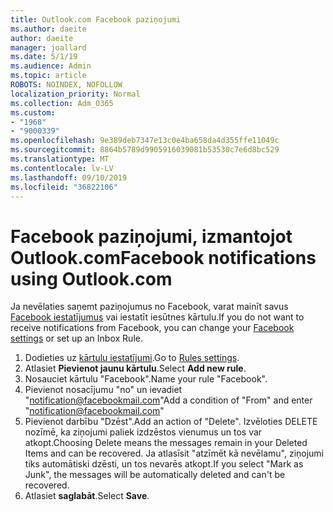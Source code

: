 ```yaml
---
title: Outlook.com Facebook paziņojumi
ms.author: daeite
author: daeite
manager: joallard
ms.date: 5/1/19
ms.audience: Admin
ms.topic: article
ROBOTS: NOINDEX, NOFOLLOW
localization_priority: Normal
ms.collection: Adm_O365
ms.custom:
- "1968"
- "9000339"
ms.openlocfilehash: 9e389deb7347e13c0e4ba658da4d355ffe11049c
ms.sourcegitcommit: 8864b5789d9905916039081b53530c7e6d8bc529
ms.translationtype: MT
ms.contentlocale: lv-LV
ms.lasthandoff: 09/10/2019
ms.locfileid: "36822106"
---
```

# <a name="facebook-notifications-using-outlookcom"></a><span data-ttu-id="c2c7b-102">Facebook paziņojumi, izmantojot Outlook.com</span><span class="sxs-lookup"><span data-stu-id="c2c7b-102">Facebook notifications using Outlook.com</span></span>

<span data-ttu-id="c2c7b-103">Ja nevēlaties saņemt paziņojumus no Facebook, varat mainīt savus [Facebook iestatījumus](https://aka.ms/facebook-notifications-settings) vai iestatīt iesūtnes kārtulu.</span><span class="sxs-lookup"><span data-stu-id="c2c7b-103">If you do not want to receive notifications from Facebook, you can change your [Facebook settings](https://aka.ms/facebook-notifications-settings) or set up an Inbox Rule.</span></span>

1. <span data-ttu-id="c2c7b-104">Dodieties uz [kārtulu iestatījumi](https://outlook.live.com/mail/options/mail/rules/inboxRules).</span><span class="sxs-lookup"><span data-stu-id="c2c7b-104">Go to [Rules settings](https://outlook.live.com/mail/options/mail/rules/inboxRules).</span></span>
1. <span data-ttu-id="c2c7b-105">Atlasiet **Pievienot jaunu kārtulu**.</span><span class="sxs-lookup"><span data-stu-id="c2c7b-105">Select **Add new rule**.</span></span>
1. <span data-ttu-id="c2c7b-106">Nosauciet kārtulu "Facebook".</span><span class="sxs-lookup"><span data-stu-id="c2c7b-106">Name your rule "Facebook".</span></span>
1. <span data-ttu-id="c2c7b-107">Pievienot nosacījumu "no" un ievadiet "notification@facebookmail.com"</span><span class="sxs-lookup"><span data-stu-id="c2c7b-107">Add a condition of "From" and enter "notification@facebookmail.com"</span></span>
1. <span data-ttu-id="c2c7b-108">Pievienot darbību "Dzēst".</span><span class="sxs-lookup"><span data-stu-id="c2c7b-108">Add an action of "Delete".</span></span> <span data-ttu-id="c2c7b-109">Izvēloties DELETE nozīmē, ka ziņojumi paliek izdzēstos vienumus un tos var atkopt.</span><span class="sxs-lookup"><span data-stu-id="c2c7b-109">Choosing Delete means the messages remain in your Deleted Items and can be recovered.</span></span> <span data-ttu-id="c2c7b-110">Ja atlasīsit "atzīmēt kā nevēlamu", ziņojumi tiks automātiski dzēsti, un tos nevarēs atkopt.</span><span class="sxs-lookup"><span data-stu-id="c2c7b-110">If you select "Mark as Junk", the messages will be automatically deleted and can't be recovered.</span></span>
1. <span data-ttu-id="c2c7b-111">Atlasiet **saglabāt**.</span><span class="sxs-lookup"><span data-stu-id="c2c7b-111">Select **Save**.</span></span>